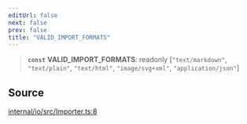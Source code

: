 ```yaml
---
editUrl: false
next: false
prev: false
title: "VALID_IMPORT_FORMATS"
---
```


> **`const`** **VALID\_IMPORT\_FORMATS**: readonly [`"text/markdown"`, `"text/plain"`, `"text/html"`, `"image/svg+xml"`, `"application/json"`]

## Source

[internal/io/src/Importer.ts:8](https://github.com/nodenogg-in/alpha-p2p/blob/d78065f/internal/io/src/Importer.ts#L8)
